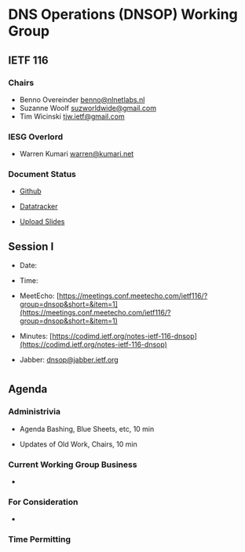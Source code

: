 
# DNS Operations (DNSOP) Working Group
## IETF 116


### Chairs
* Benno Overeinder [benno@nlnetlabs.nl](benno@nlnetlabs.nl)
* Suzanne Woolf [suzworldwide@gmail.com](suzworldwide@gmail.com)
* Tim Wicinski [tjw.ietf@gmail.com](tjw.ietf@gmail.com)

### IESG Overlord
* Warren Kumari [warren@kumari.net](warren@kumari.net)

### Document Status
* [Github](https://github.com/ietf-wg-dnsop/wg-materials/blob/main/dnsop-document-status.md)
* [Datatracker](https://datatracker.ietf.org/wg/dnsop/documents/)

* [Upload Slides](https://datatracker.ietf.org/meeting/116/session/dnsop)


## Session I

* Date:
* Time:
* MeetEcho: [https://meetings.conf.meetecho.com/ietf116/?group=dnsop&short=&item=1](https://meetings.conf.meetecho.com/ietf116/?group=dnsop&short=&item=1)
* Minutes: [https://codimd.ietf.org/notes-ietf-116-dnsop](https://codimd.ietf.org/notes-ietf-116-dnsop)

* Jabber:  [dnsop@jabber.ietf.org](dnsop@jabber.ietf.org)


#
## Agenda

### Administrivia

* Agenda Bashing, Blue Sheets, etc,  10 min

* Updates of Old Work, Chairs, 10 min

### Current Working Group Business

*


### For Consideration

*


### Time Permitting

